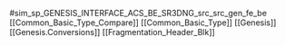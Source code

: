 #sim_sp_GENESIS_INTERFACE_ACS_BE_SR3DNG_src_src_gen_fe_be
[[Common_Basic_Type_Compare]]
[[Common_Basic_Type]]
[[Genesis]]
[[Genesis.Conversions]]
[[Fragmentation_Header_Blk]]

